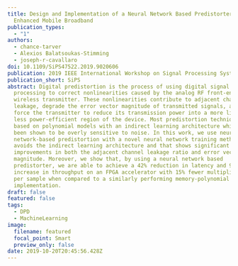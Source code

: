 ```yaml
---
title: Design and Implementation of a Neural Network Based Predistorter for
  Enhanced Mobile Broadband
publication_types:
  - "1"
authors:
  - chance-tarver
  - Alexios Balatsoukas-Stimming
  - joseph-r-cavallaro
doi: 10.1109/SiPS47522.2019.9020606
publication: 2019 IEEE International Workshop on Signal Processing Systems
publication_short: SiPS
abstract: Digital predistortion is the process of using digital signal
  processing to correct nonlinearities caused by the analog RF front-end of a
  wireless transmitter. These nonlinearities contribute to adjacent channel
  leakage, degrade the error vector magnitude of transmitted signals, and often
  force the transmitter to reduce its transmission power into a more linear but
  less power-efficient region of the device. Most predistortion techniques are
  based on polynomial models with an indirect learning architecture which have
  been shown to be overly sensitive to noise. In this work, we use neural
  network-based predistortion with a novel neural network training method that
  avoids the indirect learning architecture and that shows significant
  improvements in both the adjacent channel leakage ratio and error vector
  magnitude. Moreover, we show that, by using a neural network based
  predistorter, we are able to achieve a 42% reduction in latency and 9.6%
  increase in throughput on an FPGA accelerator with 15% fewer multiplications
  per sample when compared to a similarly performing memory-polynomial
  implementation.
draft: false
featured: false
tags:
  - DPD
  - MachineLearning
image:
  filename: featured
  focal_point: Smart
  preview_only: false
date: 2019-10-20T20:45:56.428Z
---
```

